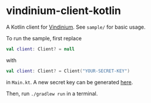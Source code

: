 vindinium-client-kotlin
=======================

A Kotlin client for [Vindinium][]. See `sample/` for basic usage.

To run the sample, first replace

```kotlin
val client: Client? = null
```

with

```kotlin
val client: Client? = Client("YOUR-SECRET-KEY")
```

in `Main.kt`. A new secret key can be generated
[here](http://vindinium.org/register).

Then, run `./gradlew run` in a terminal.

[Vindinium]: https://github.com/ornicar/vindinium
